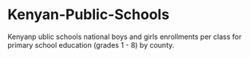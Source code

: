 # Kenyan-Public-Schools
Kenyanp ublic schools national boys and girls enrollments per class for primary school education (grades 1 - 8) by county.
